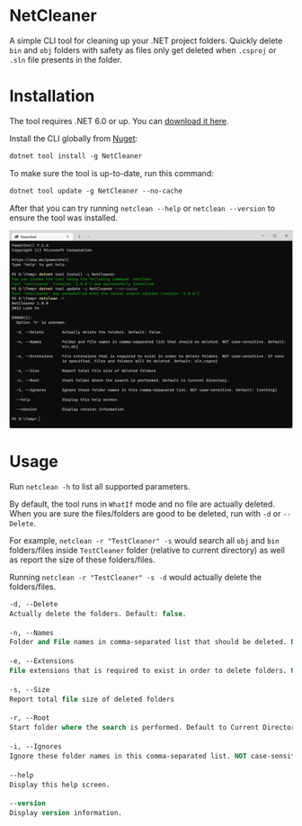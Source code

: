 # NetCleaner

A simple CLI tool for cleaning up your .NET project folders. Quickly delete `bin` and `obj` folders with safety as files only get deleted when `.csproj` or `.sln` file presents in the folder.

# Installation

The tool requires .NET 6.0 or up. You can [download it here](https://dotnet.microsoft.com/en-us/download).

Install the CLI globally from [Nuget](https://www.nuget.org/packages/NetCleaner):

```ps
dotnet tool install -g NetCleaner
```

To make sure the tool is up-to-date, run this command:

```ps
dotnet tool update -g NetCleaner --no-cache
```

After that you can try running `netclean --help` or `netclean --version` to ensure the tool was installed.

![Installation](./install.png)

# Usage

Run `netclean -h` to list all supported parameters.

By default, the tool runs in `WhatIf` mode and no file are actually deleted. When you are sure the files/folders are good to be deleted, run with `-d` or `--Delete`.

For example, `netclean -r "TestCleaner" -s` would search all `obj` and `bin` folders/files inside `TestCleaner` folder (relative to current directory) as well as report the size of these folders/files.

Running `netclean -r "TestCleaner" -s -d` would actually delete the folders/files.



```ps
-d, --Delete
Actually delete the folders. Default: false.

-n, --Names
Folder and File names in comma-separated list that should be deleted. NOT case-sensitive. Default: bin,obj

-e, --Extensions
File extensions that is required to exist in order to delete folders. NOT case-sensitive. If none is specified, files and folders will be deleted. Default: sln,csproj,wapproj

-s, --Size
Report total file size of deleted folders

-r, --Root
Start folder where the search is performed. Default to Current Directory.

-i, --Ignores
Ignore these folder names in this comma-separated list. NOT case-sensitive. Default: (nothing)

--help
Display this help screen.

--version
Display version information.
```
